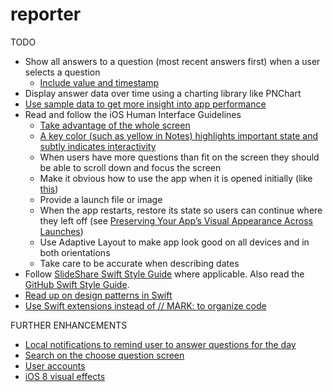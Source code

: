 # reporter

TODO
* Show all answers to a question (most recent answers first) when a user selects a question
  * [Include value and timestamp](http://www.raywenderlich.com/87975/dynamic-table-view-cell-height-ios-8-swift)
* Display answer data over time using a charting library like PNChart
* [Use sample data to get more insight into app performance](https://www.ibm.com/developerworks/community/blogs/mobileblog/entry/testing_swift_apps_with_data_generators?lang=en) 
* Read and follow the iOS Human Interface Guidelines
  * [Take advantage of the whole screen](http://imgur.com/Nt7wHsr,MmMBJ8D#1)
  * [A key color (such as yellow in Notes) highlights important state and subtly indicates interactivity](http://imgur.com/Nt7wHsr,MmMBJ8D) 
  * When users have more questions than fit on the screen they should be able to scroll down and focus the screen 
  * Make it obvious how to use the app when it is opened initially (like [this](http://imgur.com/DLy4OZw))
  * Provide a launch file or image 
  * When the app restarts, restore its state so users can continue where they left off (see [Preserving Your App’s Visual Appearance Across Launches](https://developer.apple.com/library/ios/documentation/iPhone/Conceptual/iPhoneOSProgrammingGuide/StrategiesforImplementingYourApp/StrategiesforImplementingYourApp.html#//apple_ref/doc/uid/TP40007072-CH5-SW2))
  * Use Adaptive Layout to make app look good on all devices and in both orientations 
  * Take care to be accurate when describing dates
* Follow [SlideShare Swift Style Guide](https://github.com/SlideShareInc/swift-style-guide) where applicable. Also read the [GitHub Swift Style Guide](https://github.com/github/swift-style-guide).
* [Read up on design patterns in Swift](http://www.raywenderlich.com/86477/introducing-ios-design-patterns-in-swift-part-1)
* [Use Swift extensions instead of // MARK: to organize code](http://www.codingexplorer.com/swift-extensions/)

FURTHER ENHANCEMENTS
* [Local notifications to remind user to answer questions for the day](http://jamesonquave.com/blog/local-notifications-in-ios-8-with-swift-part-1/)
* [Search on the choose question screen](http://www.raywenderlich.com/76519/add-table-view-search-swift)
* [User accounts](http://www.raywenderlich.com/92667/securing-ios-data-keychain-touch-id-1password)
* [iOS 8 visual effects](http://www.raywenderlich.com/84043/ios-8-visual-effects-tutorial)
